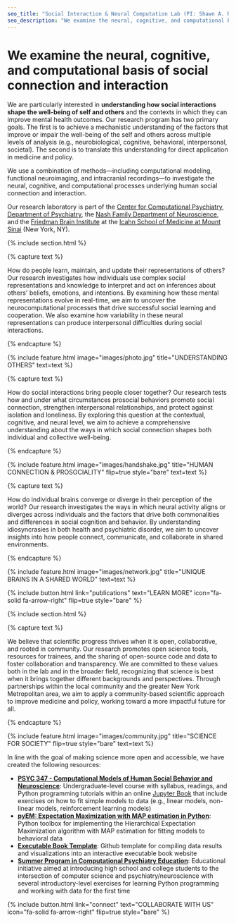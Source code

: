 ```yaml
---
seo_title: "Social Interaction & Neural Computation Lab (PI: Shawn A. Rhoads, Ph.D.)"
seo_description: "We examine the neural, cognitive, and computational basis of social connection and interaction"
---
```


# We examine the neural, cognitive, and computational basis of social connection and interaction

We are particularly interested in <strong>understanding how social interactions shape the well-being of self and others</strong> and the contexts in which they can improve mental health outcomes. Our research program has two primary goals. The first is to achieve a mechanistic understanding of the factors that improve or impair the well-being of the self and others across multiple levels of analysis (e.g., neurobiological, cognitive, behavioral, interpersonal, societal). The second is to translate this understanding for direct application in medicine and policy.

We use a combination of methods—including computational modeling, functional neuroimaging, and intracranial recordings—to investigate the neural, cognitive, and computational processes underlying human social connection and interaction.

Our research laboratory is part of the <a href="https://icahn.mssm.edu/research/center-for-computational-psychiatry/research">Center for Computational Psychiatry</a>, <a href="https://icahn.mssm.edu/about/departments-offices/psychiatry">Department of Psychiatry</a>, the <a href="https://icahn.mssm.edu/about/departments-offices/neuroscience">Nash Family Department of Neuroscience</a>, and the <a href="https://icahn.mssm.edu/research/friedman">Friedman Brain Institute</a> at the <a href="https://icahn.mssm.edu/about/departments-offices/psychiatry">Icahn School of Medicine at Mount Sinai</a> (New York, NY).

{% include section.html %}

{% capture text %}

How do people learn, maintain, and update their representations of others? Our research investigates how individuals use complex social representations and knowledge to interpret and act on inferences about others' beliefs, emotions, and intentions. By examining how these mental representations evolve in real-time, we aim to uncover the neurocomputational processes that drive successful social learning and cooperation. We also examine how variability in these neural representations can produce interpersonal difficulties during social interactions.

{% endcapture %}

{%
  include feature.html
  image="images/photo.jpg"
  title="UNDERSTANDING OTHERS"
  text=text
%}

{% capture text %}

How do social interactions bring people closer together? Our research tests how and under what circumstances prosocial behaviors promote social connection, strengthen interpersonal relationships, and protect against isolation and loneliness. By exploring this question at the contextual, cognitive, and neural level, we aim to achieve a comprehensive understanding about the ways in which social connection shapes both individual and collective well-being.

{% endcapture %}

{%
  include feature.html
  image="images/handshake.jpg"
  title="HUMAN CONNECTION & PROSOCIALITY"
  flip=true
  style="bare"
  text=text
%}

{% capture text %}

How do individual brains converge or diverge in their perception of the world? Our research investigates the ways in which neural activity aligns or diverges across individuals and the factors that drive both commonalities and differences in social cognition and behavior. By understanding idiosyncrasies in both health and psychiatric disorder, we aim to uncover insights into how people connect, communicate, and collaborate in shared environments.

{% endcapture %}

{%
  include feature.html
  image="images/network.jpg"
  title="UNIQUE BRAINS IN A SHARED WORLD"
  text=text
%}

{%
  include button.html
  link="publications"
  text="LEARN MORE"
  icon="fa-solid fa-arrow-right"
  flip=true
  style="bare"
%}

{% include section.html %}

{% capture text %}

We believe that scientific progress thrives when it is open, collaborative, and rooted in community. Our research promotes open science tools, resources for trainees, and the sharing of open-source code and data to foster collaboration and transparency. We are committed to these values both in the lab and in the broader field, recognizing that science is best when it brings together different backgrounds and perspectives. Through partnerships within the local community and the greater New York Metropolitan area, we aim to apply a community-based scientific approach to improve medicine and policy, working toward a more impactful future for all.

{% endcapture %}

{%
  include feature.html
  image="images/community.jpg"
  title="SCIENCE FOR SOCIETY"
  flip=true
  style="bare"
  text=text
%}

In line with the goal of making science more open and accessible, we have created the following resources:
<ul>
<li><b><a target="_blank" rel="noopener noreferrer" href="https://jose.theoj.org/papers/10.21105/jose.00146">PSYC 347 - Computational Models of Human Social Behavior and Neuroscience</a></b>: Undergraduate-level course with syllabus, readings, and Python programming tutorials within an online <a target="_blank" rel="noopener noreferrer" href="https://shawnrhoadsphd.com/gu-psyc-347/">Jupyter Book</a> that include exercises on how to fit simple models to data (e.g., linear models, non-linear models, reinforcement learning models)</li>
<li><b><a target="_blank" rel="noopener noreferrer" href="https://github.com/shawnrhoads/pyEM">pyEM: Expectation Maximization with MAP estimation in Python</a></b>: Python toolbox for implementing the Hierarchical Expectation Maximization algorithm with MAP estimation for fitting models to behavioral data</li>
<li><b><a target="_blank" rel="noopener noreferrer" href="https://github.com/shawnrhoads/executable-book-template">Executable Book Template</a></b>: Github template for compiling data results and visualizations into an interactive executable book website</li>
<li><b><a target="_blank" rel="noopener noreferrer" href="https://center-for-computational-psychiatry.github.io/course_spice">Summer Program in Computational Psychiatry Education</a></b>: Educational initiative aimed at introducing high school and college students to the intersection of computer science and psychiatry/neuroscience with several introductory-level exercises for learning Python programming and working with data for the first time</li>
</ul>

<p>
{%
  include button.html
  link="connect"
  text="COLLABORATE WITH US"
  icon="fa-solid fa-arrow-right"
  flip=true
  style="bare"
%}
</p>